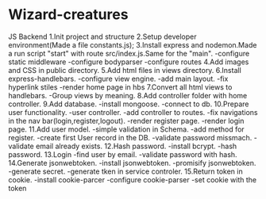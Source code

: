 # Wizard-creatures
JS Backend
1.Init project and structure
2.Setup developer environment(Made a file constants.js);
3.Install express and nodemon.Made a run script "start" with route src/index.js.Same for the "main".
-configure static middleware
-configure bodyparser
-configure routes
4.Add images and CSS in public directory.
5.Add html files in views directory.
6.Install express-handlebars.
-configure view engine.
-add main layout.
-fix hyperlink stiles
-render home page in hbs
7.Convert all html views to handlebars.
-Group views by meaning.
8.Add controller folder with home controller.
9.Add database.
-install mongoose.
-connect to db.
10.Prepare user functionality.
-user controller.
-add controller to routes.
-fix navigations in the nav bar(login,register,logout).
-render register page.
-render login page.
11.Add user model.
-simple validation in Schema.
-add method for register.
-create first User record in the DB.
-validate password missmach.
-validate email already exists.
12.Hash password.
-install bcrypt.
-hash password.
13.Login
-find user by email.
-validate password with hash.
14.Generate jsonwebtoken.
-install jsonwebtoken.
-promisify jsonwebtoken.
-generate secret.
-generate tken in service controler.
15.Return token in cookie.
-install cookie-parcer
-configure cookie-parser
-set cookie with the token


